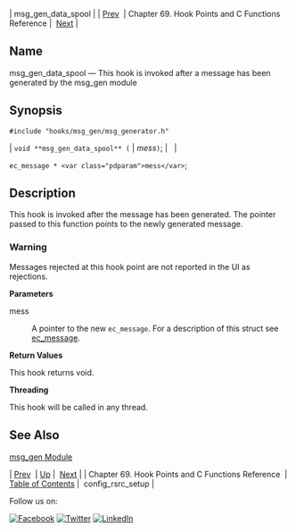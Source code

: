 | msg_gen_data_spool |
| [Prev](hooks.php)  | Chapter 69. Hook Points and C Functions Reference |  [Next](hooks.config_rsrc_setup.php) |

<a name="hooks.msg_gen_data_spool"></a>
## Name

msg_gen_data_spool — This hook is invoked after a message has been generated by the msg_gen module

## Synopsis

`#include "hooks/msg_gen/msg_generator.h"`

| `void **msg_gen_data_spool** (` | <var class="pdparam">mess</var>`)`; |   |

`ec_message * <var class="pdparam">mess</var>`;<a name="idp6304384"></a>
## Description

This hook is invoked after the message has been generated. The pointer passed to this function points to the newly generated message.

### Warning

Messages rejected at this hook point are not reported in the UI as rejections.

**Parameters**

<dl class="variablelist">

<dt>mess</dt>

<dd>

A pointer to the new `ec_message`. For a description of this struct see [ec_message](https://support.messagesystems.com/docs/web-c-api/structs.ec_message.php).

</dd>

</dl>

**Return Values**

This hook returns void.

**Threading**

This hook will be called in any thread.

<a name="idp6302544"></a>
## See Also

[msg_gen Module](modules.msg_gen.php "71.48. msg_gen – Message Generation")

| [Prev](hooks.php)  | [Up](hooks.php) |  [Next](hooks.config_rsrc_setup.php) |
| Chapter 69. Hook Points and C Functions Reference  | [Table of Contents](index.php) |  config_rsrc_setup |

Follow us on:

[![Facebook](https://support.messagesystems.com/images/icon-facebook.png)](http://www.facebook.com/messagesystems) [![Twitter](https://support.messagesystems.com/images/icon-twitter.png)](http://twitter.com/#!/MessageSystems) [![LinkedIn](https://support.messagesystems.com/images/icon-linkedin.png)](http://www.linkedin.com/company/message-systems)